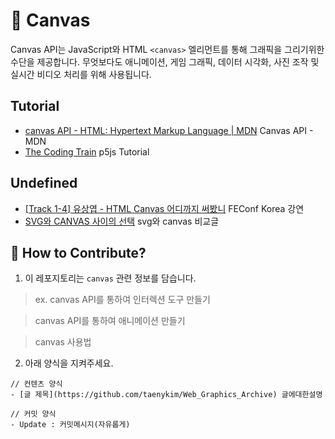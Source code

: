 # 🎨 Canvas

Canvas API는 JavaScript와 HTML `<canvas>` 엘리먼트를 통해 그래픽을 그리기위한 수단을 제공합니다. 무엇보다도 애니메이션, 게임 그래픽, 데이터 시각화, 사진 조작 및 실시간 비디오 처리를 위해 사용됩니다.

## Tutorial

- [canvas API - HTML: Hypertext Markup Language | MDN](https://developer.mozilla.org/ko/docs/Web/HTML/Canvas) Canvas API - MDN
- [The Coding Train](https://www.youtube.com/user/shiffman/featured) p5js Tutorial

## Undefined

- [[Track 1-4] 유상엽 - HTML Canvas 어디까지 써봤니](https://youtu.be/SmgIcbMQEGw) FEConf Korea 강연
- [SVG와 CANVAS 사이의 선택](https://techbug.tistory.com/207) svg와 canvas 비교글

## 👀 How to Contribute?

1. 이 레포지토리는 `canvas` 관련 정보를 담습니다.

> ex. canvas API를 통하여 인터렉션 도구 만들기

> canvas API를 통하여 애니메이션 만들기

> canvas 사용법

2. 아래 양식을 지켜주세요.

```
// 컨텐츠 양식
- [글 제목](https://github.com/taenykim/Web_Graphics_Archive) 글에대한설명

// 커밋 양식
- Update : 커밋메시지(자유롭게)
```
